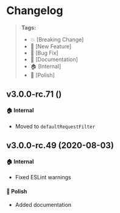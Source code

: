 Changelog
=========

> **Tags:**
> - :boom:       [Breaking Change]
> - :rocket:     [New Feature]
> - :bug:        [Bug Fix]
> - :memo:       [Documentation]
> - :house:      [Internal]
> - :nail_care:  [Polish]

## v3.0.0-rc.71 ()

#### :house: Internal

* Moved to `defaultRequestFilter`

## v3.0.0-rc.49 (2020-08-03)

#### :house: Internal

* Fixed ESLint warnings

#### :nail_care: Polish

* Added documentation
